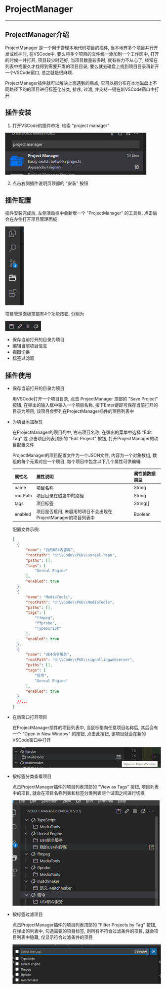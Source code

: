 # ProjectManager

---

## ProjectManager介绍

ProjectManager 是一个用于管理本地代码项目的插件, 当本地有多个项目并行开发或维护时, 在VSCode中, 要么将多个项目的文件统一添加到一个工作区中, 打开的时候一并打开, 项目较少时还好, 当项目数量较多时, 就有些力不从心了, 经常在列表中找很久才找得到需要开发的项目目录; 要么就去磁盘上找到项目目录再新开一个VSCode窗口, 总之就是很麻烦.

ProjectManager插件就可以解决上面遇到的痛点, 它可以把分布在本地磁盘上不同路径下的的项目进行标签化分类, 排序, 过滤, 并支持一键在新VSCode窗口中打开.

## 插件安装

1. 打开VSCode的插件市场, 检索 "project manager"

  ![插件安装](../../images/ProjectManager_1.png)

2. 点击右侧插件说明页顶部的 "安装" 按钮

## 插件配置

插件安装完成后, 左侧活动栏中会新增一个 "ProjectManager" 的工具栏, 点击后会在左侧打开项目管理面板

![插件配置1](../../images/ProjectManager_3.png)

项目管理面板顶部有4个功能按钮, 分别为

![插件配置2](../../images/ProjectManager_2.png)

- 保存当前打开的目录为项目
- 编辑当前项目信息
- 视图切换
- 标签过滤器

## 插件使用

- 保存当前打开的目录为项目

  用VSCode打开一个项目目录, 点击 ProjectManager 顶部的 "Save Project" 按钮, 在弹出的输入框中输入一个项目名称, 按下Enter键即可保存当前打开的目录为项目, 该项目会罗列在ProjectManager插件的项目列表中

- 为项目添加标签

  在ProjectManager的项目列中, 右击项目名称, 在弹出的菜单中选择 "Edit Tag" 或 点击项目列表顶部的 "Edit Project" 按钮, 打开ProjectManager的项目配置文件

  ProjectManager的项目配置文件为一个JSON文件, 内容为一个对象数组, 数组的每个元素对应一个项目, 每个项目中包含以下几个属性可供编辑:

  | 属性名   | 属性说明                                                       | 属性值数据类型 |
  | :------- | :------------------------------------------------------------- | :------------- |
  | name     | 项目名称                                                       | String         |
  | rootPath | 项目目录在磁盘中的路径                                         | String         |
  | tags     | 项目标签                                                       | String[]       |
  | enabled  | 项目是否启用, 未启用的项目不会出现在ProjectManager的项目列表中 | Boolean        |

  配置文件示例: 

  ```json
  [
	{
		"name": "我的UE4内容库",
		"rootPath": "d:\\Code\\PGU\\unreal-repo",
		"paths": [],
		"tags": [
			"Unreal Engine"
		],
		"enabled": true
	},
	{
		"name": "MediaTools",
		"rootPath": "d:\\Code\\PGU\\MediaTools",
		"paths": [],
		"tags": [
			"ffmpeg",
			"ffprobe",
			"TypeScript"
		],
		"enabled": true
	},
	{
		"name": "UE4信令服务",
		"rootPath": "d:\\Code\\PGU\\signallingwebserver",
		"paths": [],
		"tags": [
			"信令",
			"Unreal Engine"
		],
		"enabled": true
	}
    //...
  ]
  ```

- 在新窗口打开项目

  在ProjectManager插件的项目列表中, 当鼠标指向任意项目名称后, 其后会有一个 "Open in New Window" 的按钮, 点击此按钮, 该项目就会在新的VSCode窗口中打开

  ![在新窗口打开项目](../../images/ProjectManager_6.png)

- 按标签分类查看项目

  点击ProjectManager插件的项目列表顶部的 "View as Tags" 按钮, 项目列表中的项目, 就会在项目名称列表和标签分类列表两个试图之间进行切换

  ![按标签分类查看项目](../../images/ProjectManager_5.png)

- 按标签过滤项目

  点击ProjectManager插件的项目列表顶部的 "Filter Projects by Tag" 按钮, 在弹出的列表中, 勾选需要的项目标签, 则所有不符合过滤条件的项目, 就会项目列表中隐藏, 仅显示符合过滤条件的项目

  ![按标签过滤项目](../../images/ProjectManager_4.png)